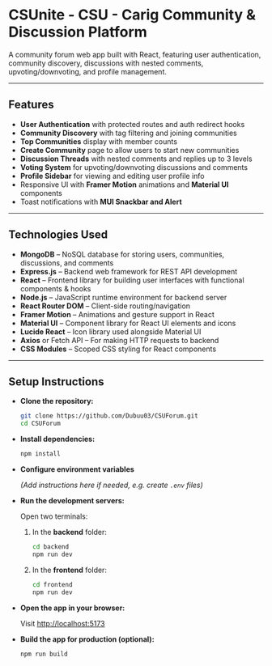# CSUnite - CSU - Carig Community & Discussion Platform

A community forum web app built with React, featuring user authentication, community discovery, discussions with nested comments, upvoting/downvoting, and profile management.

---

## Features

- **User Authentication** with protected routes and auth redirect hooks  
- **Community Discovery** with tag filtering and joining communities  
- **Top Communities** display with member counts  
- **Create Community** page to allow users to start new communities  
- **Discussion Threads** with nested comments and replies up to 3 levels  
- **Voting System** for upvoting/downvoting discussions and comments  
- **Profile Sidebar** for viewing and editing user profile info  
- Responsive UI with **Framer Motion** animations and **Material UI** components  
- Toast notifications with **MUI Snackbar and Alert**

---

## Technologies Used

- **MongoDB** – NoSQL database for storing users, communities, discussions, and comments  
- **Express.js** – Backend web framework for REST API development  
- **React** – Frontend library for building user interfaces with functional components & hooks  
- **Node.js** – JavaScript runtime environment for backend server  
- **React Router DOM** – Client-side routing/navigation  
- **Framer Motion** – Animations and gesture support in React  
- **Material UI** – Component library for React UI elements and icons  
- **Lucide React** – Icon library used alongside Material UI  
- **Axios** or Fetch API – For making HTTP requests to backend  
- **CSS Modules** – Scoped CSS styling for React components

---

## Setup Instructions

- **Clone the repository:**

  ```bash
  git clone https://github.com/Dubuu03/CSUForum.git
  cd CSUForum
  ```

- **Install dependencies:**

  ```bash
  npm install
  ```

- **Configure environment variables**

  *(Add instructions here if needed, e.g. create `.env` files)*

- **Run the development servers:**

  Open two terminals:

  1. In the **backend** folder:

     ```bash
     cd backend
     npm run dev
     ```

  2. In the **frontend** folder:

     ```bash
     cd frontend
     npm run dev
     ```

- **Open the app in your browser:**

  Visit [http://localhost:5173](http://localhost:5173)

- **Build the app for production (optional):**

  ```bash
  npm run build
  ```

